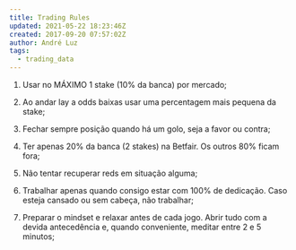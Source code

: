 ```yaml
---
title: Trading Rules
updated: 2021-05-22 18:23:46Z
created: 2017-09-20 07:57:02Z
author: André Luz
tags:
  - trading_data
---
```


1. Usar no MÁXIMO 1 stake (10% da banca) por mercado;
2. Ao andar lay a odds baixas usar uma percentagem mais pequena da stake;
3. Fechar sempre posição quando há um golo, seja a favor ou contra;
4. Ter apenas 20% da banca (2 stakes) na Betfair. Os outros 80% ficam fora;
5. Não tentar recuperar reds em situação alguma;

6. Trabalhar apenas quando consigo estar com 100% de dedicação. Caso esteja cansado ou sem cabeça, não trabalhar;

7. Preparar o mindset e relaxar antes de cada jogo. Abrir tudo com a devida antecedência e, quando conveniente, meditar entre 2 e 5 minutos;